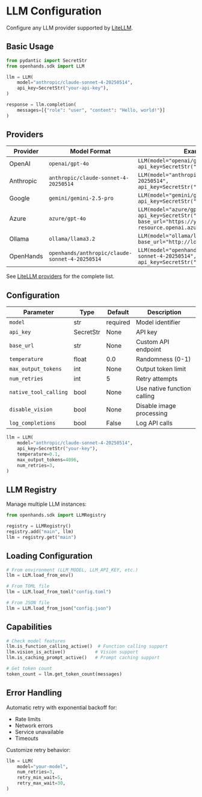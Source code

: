 # LLM Configuration

Configure any LLM provider supported by [LiteLLM](https://docs.litellm.ai/docs/providers).

## Basic Usage

```python
from pydantic import SecretStr
from openhands.sdk import LLM

llm = LLM(
    model="anthropic/claude-sonnet-4-20250514",
    api_key=SecretStr("your-api-key"),
)

response = llm.completion(
    messages=[{"role": "user", "content": "Hello, world!"}]
)
```

## Providers

| Provider | Model Format | Example |
|----------|-------------|---------|
| OpenAI | `openai/gpt-4o` | `LLM(model="openai/gpt-4o", api_key=SecretStr("sk-..."))` |
| Anthropic | `anthropic/claude-sonnet-4-20250514` | `LLM(model="anthropic/claude-sonnet-4-20250514", api_key=SecretStr("sk-..."))` |
| Google | `gemini/gemini-2.5-pro` | `LLM(model="gemini/gemini-2.5-pro", api_key=SecretStr("..."))` |
| Azure | `azure/gpt-4o` | `LLM(model="azure/gpt-4o", api_key=SecretStr("..."), base_url="https://your-resource.openai.azure.com/")` |
| Ollama | `ollama/llama3.2` | `LLM(model="ollama/llama3.2", base_url="http://localhost:11434")` |
| OpenHands | `openhands/anthropic/claude-sonnet-4-20250514` | `LLM(model="openhands/anthropic/claude-sonnet-4-20250514", api_key=SecretStr("..."))` |

See [LiteLLM providers](https://docs.litellm.ai/docs/providers) for the complete list.

## Configuration

| Parameter | Type | Default | Description |
|-----------|------|---------|-------------|
| `model` | str | required | Model identifier |
| `api_key` | SecretStr | None | API key |
| `base_url` | str | None | Custom API endpoint |
| `temperature` | float | 0.0 | Randomness (0-1) |
| `max_output_tokens` | int | None | Output token limit |
| `num_retries` | int | 5 | Retry attempts |
| `native_tool_calling` | bool | None | Use native function calling |
| `disable_vision` | bool | None | Disable image processing |
| `log_completions` | bool | False | Log API calls |

```python
llm = LLM(
    model="anthropic/claude-sonnet-4-20250514",
    api_key=SecretStr("your-key"),
    temperature=0.1,
    max_output_tokens=4096,
    num_retries=3,
)
```

## LLM Registry

Manage multiple LLM instances:

```python
from openhands.sdk import LLMRegistry

registry = LLMRegistry()
registry.add("main", llm)
llm = registry.get("main")
```

## Loading Configuration

```python
# From environment (LLM_MODEL, LLM_API_KEY, etc.)
llm = LLM.load_from_env()

# From TOML file
llm = LLM.load_from_toml("config.toml")

# From JSON file  
llm = LLM.load_from_json("config.json")
```

## Capabilities

```python
# Check model features
llm.is_function_calling_active()  # Function calling support
llm.vision_is_active()           # Vision support  
llm.is_caching_prompt_active()   # Prompt caching support

# Get token count
token_count = llm.get_token_count(messages)
```

## Error Handling

Automatic retry with exponential backoff for:
- Rate limits
- Network errors  
- Service unavailable
- Timeouts

Customize retry behavior:
```python
llm = LLM(
    model="your-model",
    num_retries=3,
    retry_min_wait=5,
    retry_max_wait=30,
)
```